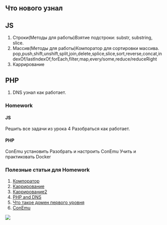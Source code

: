 ## Что нового узнал 

## JS
1. Строки(Методы для работы)Взятие подстроки: substr, substring, slice.
2. Массив(Методы для работы)Компоратор для сортировки массива. pop,push,shift,unshift,split,join,delete,splice,slice,sort,reverse,concat,indexOf/lastIndexOf,forEach,filter,map,every/some,reduce/reduceRight
3. Каррирование

## PHP 
1. DNS узнал как работает.

### Homework 

#### JS 
Решить все задачи из урока 4
Разобраться как работает.

#### PHP 
ConEmu установить
Разобрать и настроить ConEmu
Учить и практиковать Docker

### Полезные статьи для Homework 
1. [Компоратор](https://ru.stackoverflow.com/questions/432369/%D0%9A%D0%B0%D0%BA-%D0%BD%D0%B0%D0%BF%D0%B8%D1%81%D0%B0%D1%82%D1%8C-%D0%BA%D0%BE%D0%BC%D0%BF%D0%B0%D1%80%D0%B0%D1%82%D0%BE%D1%80-%D0%B4%D0%BB%D1%8F-%D1%81%D0%BE%D1%80%D1%82%D0%B8%D1%80%D0%BE%D0%B2%D0%BA%D0%B8)
2. [Каррирование](https://habr.com/ru/company/ruvds/blog/427295/)
3. [Каррирование2](https://learn.javascript.ru/currying-partials)
4. [PHP and DNS](http://www.php.su/articles/?cat=examples&page=064)
5. [Что такое домен первого уровня](https://www.reg.ru/support/domains/podbor-domennogo-imeni/chto-takoe-domen-pervogo-urovnja)
6. [ConEmu](https://conemu.ru/)

![](https://neoserver.ru/sites/neoserver.ru/files/help-files/DNS.jpg)


